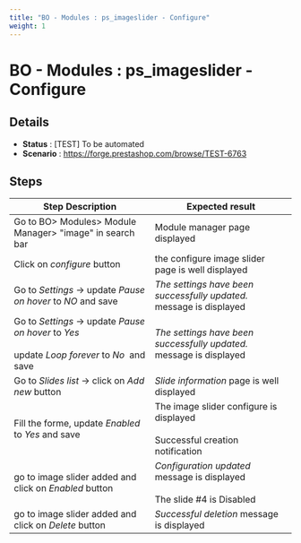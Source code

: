 ```yaml
---
title: "BO - Modules : ps_imageslider - Configure"
weight: 1
---
```


# BO - Modules : ps_imageslider - Configure
## Details
* **Status** : [TEST] To be automated
* **Scenario** : https://forge.prestashop.com/browse/TEST-6763

## Steps
| Step Description | Expected result |
| ----- | ----- |
| Go to BO> Modules> Module Manager> "image" in search bar | Module manager page displayed |
| Click on _*configure*_ button | the configure image slider page is well displayed |
| Go to _Settings_ -> update _Pause on hover_ to _*NO*_ and save | _The settings have been successfully updated._ message is displayed |
| Go to _Settings_ -> update _Pause on hover_ to _*Yes*_<br><br>update _Loop forever_ to _*No*_  and save | _The settings have been successfully updated._ message is displayed |
| Go to _Slides list_ -> click on _*Add new*_ button | _Slide information_ page is well displayed |
| Fill the forme, update _Enabled_  to *Yes* and save | The image slider configure is displayed<br><br>Successful creation notification |
| go to image slider added and click on _Enabled_ button | *_Configuration updated_* message is displayed<br><br>The slide #4 is Disabled |
| go to image slider added and click on _Delete_ button | _*Successful deletion*_ message is displayed |
